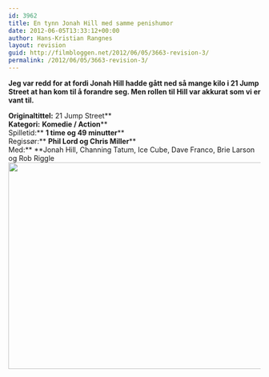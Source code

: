```yaml
---
id: 3962
title: En tynn Jonah Hill med samme penishumor
date: 2012-06-05T13:33:12+00:00
author: Hans-Kristian Rangnes
layout: revision
guid: http://filmbloggen.net/2012/06/05/3663-revision-3/
permalink: /2012/06/05/3663-revision-3/
---
```

**Jeg var redd for at fordi Jonah Hill hadde gått ned så mange kilo i 21 Jump Street at han kom til å forandre seg. Men rollen til Hill var akkurat som vi er vant til.**<!--more-->

  
**Originaltittel:** 21 Jump Street**  
**Kategori:** **Komedie / Action****  
Spilletid:** **1 time og 49 minutter****  
Regissør:** **Phil Lord og Chris Miller****  
Med:** **Jonah Hill, Channing Tatum, Ice Cube, Dave Franco, Brie Larson og Rob Riggle  
<a href="http://filmbloggen.net/?attachment_id=3664" rel="attachment wp-att-3664"><img class="alignnone size-large wp-image-3664" src="http://filmbloggen.net/wp-content/uploads//2012/05/ualuycu4-620x413.jpg" alt="" width="620" height="413" /></p> 

<p>
  </a>
</p>